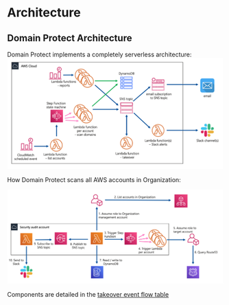 # Architecture

## Domain Protect Architecture
Domain Protect implements a completely serverless architecture:
![Alt text](images/domain-protect.png?raw=true "Domain Protect architecture")

How Domain Protect scans all AWS accounts in Organization:

![Alt text](images/multi-account.png?raw=true "Multi account setup")

Components are detailed in the [takeover event flow table](automated-takeover.md)